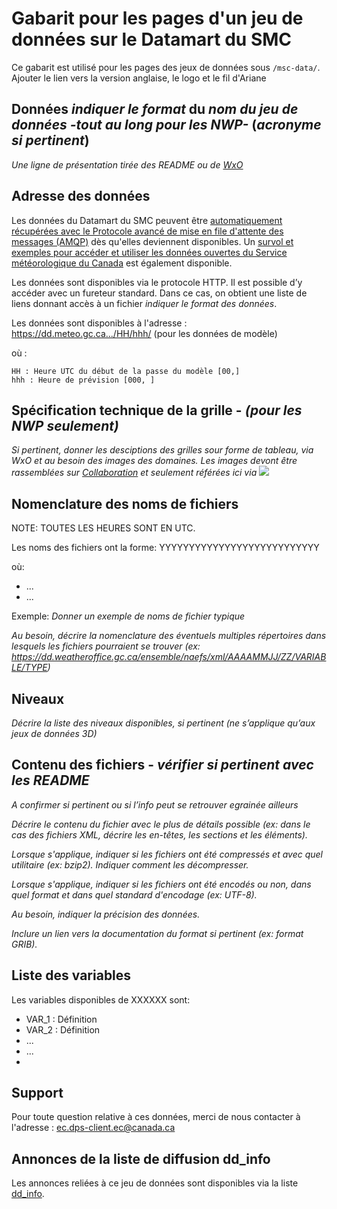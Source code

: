 # Gabarit pour les pages d'un jeu de données sur le Datamart du SMC

Ce gabarit est utilisé pour les pages des jeux de données sous `/msc-data/`. Ajouter le lien vers la version anglaise, le logo et le fil d'Ariane


## Données *indiquer le format* du *nom du jeu de données -tout au long pour les NWP-* (*acronyme si pertinent*)

*Une ligne de présentation tirée des README ou de [WxO](https://meteo.gc.ca/grib/index_f.html)*

## Adresse des données 

Les données du Datamart du SMC peuvent être [automatiquement récupérées avec le Protocole avancé de mise en file d'attente des messages (AMQP)](../../msc-datamart/amqp_fr.md) dès qu'elles deviennent disponibles. Un [survol et exemples pour accéder et utiliser les données ouvertes du Service météorologique du Canada](../../usage-overview/readme_fr.md) est également disponible.

Les données sont disponibles via le protocole HTTP. Il est possible d’y accéder avec un fureteur standard. Dans ce cas, on obtient une liste de liens donnant accès à un fichier *indiquer le format des données*.

Les données sont disponibles à l'adresse : https://dd.meteo.gc.ca.../HH/hhh/  (pour les données de modèle)

où :

    HH : Heure UTC du début de la passe du modèle [00,]
    hhh : Heure de prévision [000, ]

## Spécification technique de la grille - *(pour les NWP seulement)*

*Si pertinent, donner les desciptions des grilles sour forme de tableau, via WxO et au besoin des images des domaines. Les images devont être rassemblées sur [Collaboration](https://collaboration.cmc.ec.gc.ca/cmc/cmos/public_doc) et seulement référées ici via ![](adresse)*

## Nomenclature des noms de fichiers 

NOTE: TOUTES LES HEURES SONT EN UTC.

Les noms des fichiers ont la forme: 
YYYYYYYYYYYYYYYYYYYYYYYYYYY

où:

* ...
* ...

Exemple: 
*Donner un exemple de noms de fichier typique*

*Au besoin, décrire la nomenclature des éventuels multiples répertoires dans lesquels les fichiers pourraient se trouver (ex: https://dd.weatheroffice.gc.ca/ensemble/naefs/xml/AAAAMMJJ/ZZ/VARIABLE/TYPE)*

## Niveaux  

*Décrire la liste des niveaux disponibles, si pertinent (ne s’applique qu’aux jeux de données 3D)*

## Contenu des fichiers - *vérifier si pertinent avec les README*
 
*A confirmer si pertinent ou si l’info peut se retrouver egrainée ailleurs*

*Décrire le contenu du fichier avec le plus de détails possible (ex: dans le cas des fichiers XML, décrire les en-têtes, les sections et les éléments).*

*Lorsque s'applique, indiquer si les fichiers ont été compressés et avec quel utilitaire (ex: bzip2). Indiquer comment les décompresser.*

*Lorsque s'applique, indiquer si les fichiers ont été encodés ou non, dans quel format et dans quel standard d'encodage (ex: UTF-8).*

*Au besoin, indiquer la précision des données.*

*Inclure un lien vers la documentation du format si pertinent (ex: format GRIB).*

## Liste des variables

Les variables disponibles de XXXXXX sont:

* VAR_1 : Définition
* VAR_2 : Définition
* ...
* ...
*

## Support

Pour toute question relative à ces données, merci de nous contacter à l'adresse : ec.dps-client.ec@canada.ca

## Annonces de la liste de diffusion dd_info 

Les annonces reliées à ce jeu de données sont disponibles via la liste [dd_info](https://lists.ec.gc.ca/cgi-bin/mailman/listinfo/dd_info).

